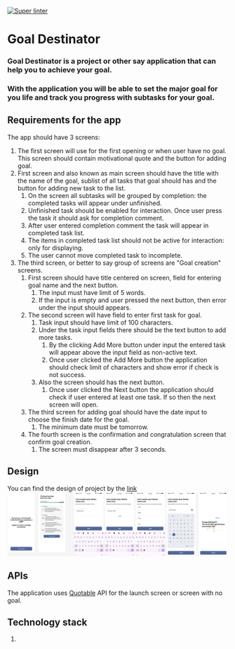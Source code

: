 [![Super linter](https://github.com/github/docs/actions/workflows/main.yml/badge.svg)](https://github.com/marketplace/actions/super-linter)

# Goal Destinator

### Goal Destinator is a project or other say application that can help you to achieve your goal.

### With the application you will be able to set the major goal for you life and track you progress with subtasks for your goal.

## Requirements for the app

The app should have 3 screens:

1. The first screen will use for the first opening or when user have no goal. This screen should
   contain motivational quote and the button for adding goal.
2. First screen and also known as main screen should have the title with the name of the goal,
   sublist of all tasks that goal should has and the button for adding new task to the list.
    1. On the screen all subtasks will be grouped by completion: the completed tasks will appear
       under unfinished.
    2. Unfinished task should be enabled for interaction. Once user press the task it should ask for
       completion comment.
    3. After user entered completion comment the task will appear in completed task list.
    4. The items in completed task list should not be active for interaction: only for displaying.
    5. The user cannot move completed task to incomplete.
3. The third screen, or better to say group of screens are "Goal creation" screens.
    1. First screen should have title centered on screen, field for entering goal name and the next
       button.
        1. The input must have limit of 5 words.
        2. If the input is empty and user pressed the next button, then error under the input should
           appears.
    2. The second screen will have field to enter first task for goal.
        1. Task input should have limit of 100 characters.
        2. Under the task input fields there should be the text button to add more tasks.
            1. By the clicking Add More button under input the entered task will appear above the
               input field as non-active text.
            2. Once user clicked the Add More button the application should check limit of
               characters and show error if check is not success.
        3. Also the screen should has the next button.
            1. Once user clicked the Next button the application should check if user entered at
               least one task. If so then the next screen will open.
    3. The third screen for adding goal should have the date input to choose the finish date for the
       goal.
        1. The minimum date must be tomorrow.
    4. The fourth screen is the confirmation and congratulation screen that confirm goal creation.
        1. The screen must disappear after 3 seconds.

## Design

You can find the design of project by
the [link](https://www.figma.com/file/AGjhLRHiixnb586ylBQ6dX/Goal-Destinator)
![Project Design](readme/project_design.png)

## APIs

The application uses [Quotable](https://github.com/lukePeavey/quotable) API for the launch screen or
screen with no goal.

## Technology stack

1. 